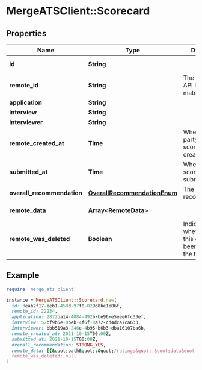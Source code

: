 # MergeATSClient::Scorecard

## Properties

| Name | Type | Description | Notes |
| ---- | ---- | ----------- | ----- |
| **id** | **String** |  | [optional][readonly] |
| **remote_id** | **String** | The third-party API ID of the matching object. | [optional] |
| **application** | **String** |  | [optional] |
| **interview** | **String** |  | [optional] |
| **interviewer** | **String** |  | [optional] |
| **remote_created_at** | **Time** | When the third party&#39;s scorecard was created. | [optional] |
| **submitted_at** | **Time** | When the scorecard was submitted. | [optional] |
| **overall_recommendation** | [**OverallRecommendationEnum**](OverallRecommendationEnum.md) | The inteviewer&#39;s recommendation. | [optional] |
| **remote_data** | [**Array&lt;RemoteData&gt;**](RemoteData.md) |  | [optional][readonly] |
| **remote_was_deleted** | **Boolean** | Indicates whether or not this object has been deleted on the third-party. | [optional][readonly] |

## Example

```ruby
require 'merge_ats_client'

instance = MergeATSClient::Scorecard.new(
  id: 3eab2f17-eeb1-450d-97f0-029d8be1e06f,
  remote_id: 22234,
  application: 2872ba14-4084-492b-be96-e5eee6fc33ef,
  interview: 52bf9b5e-0beb-4f6f-8a72-cd4dca7ca633,
  interviewer: bbb519a3-246e-4b95-b6b3-dba16107ba6b,
  remote_created_at: 2021-10-15T00:00Z,
  submitted_at: 2021-10-15T00:00Z,
  overall_recommendation: STRONG_YES,
  remote_data: [{&quot;path&quot;:&quot;/ratings&quot;,&quot;data&quot;:[&quot;Varies by platform&quot;]}],
  remote_was_deleted: null
)
```

